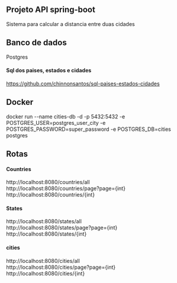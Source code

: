 ## Projeto API spring-boot  
Sistema para calcular a distancia entre duas cidades  

## Banco de dados  
Postgres  
#### Sql dos paises, estados e cidades  
https://github.com/chinnonsantos/sql-paises-estados-cidades  

  
## Docker  
docker run --name cities-db -d -p 5432:5432 -e POSTGRES_USER=postgres_user_city -e POSTGRES_PASSWORD=super_password -e POSTGRES_DB=cities postgres  
  
## Rotas  
#### Countries
http://localhost:8080/countries/all  
http://localhost:8080/countries/page?page={int}  
http://localhost:8080/countries/{int}  
  
#### States  
http://localhost:8080/states/all  
http://localhost:8080/states/page?page={int}  
http://localhost:8080/states/{int}  

#### cities
http://localhost:8080/cities/all  
http://localhost:8080/cities/page?page={int}  
http://localhost:8080/cities/{int}  
  
